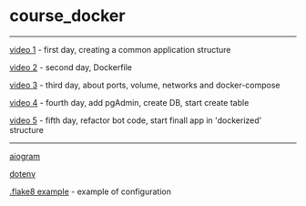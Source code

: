 # course_docker

---

[video 1](https://youtu.be/gxVMdoAZEC0) - first day, creating a common application structure

[video 2](https://youtu.be/smBGz7QMYtQ) - second day, Dockerfile

[video 3](https://youtu.be/01s-iM9pR-I) - third day, about ports, volume, networks and docker-compose

[video 4](https://youtu.be/1VRc_8jBIpI) - fourth day, add pgAdmin, create DB, start create table

[video 5](https://youtu.be/sUOrC-2N3Jg) - fifth day, refactor bot code, start finall app in 'dockerized' structure

---

[aiogram](https://pypi.org/project/aiogram/)

[dotenv](https://pypi.org/project/python-dotenv/)

[.flake8 example](https://gist.github.com/krnd/1f3fb6c05af365977e486c47cb7b4a72) - example of configuration
